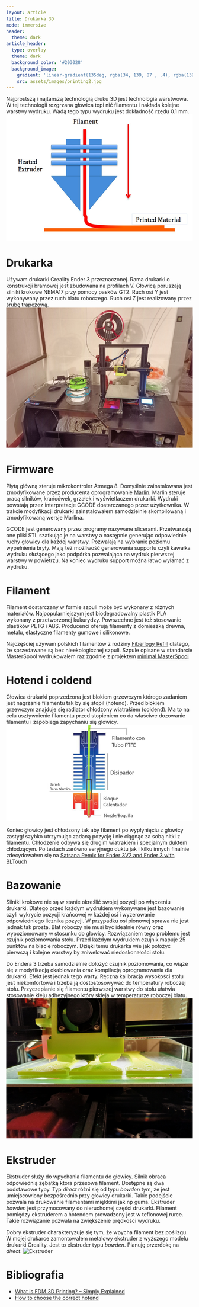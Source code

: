 ```yaml
---
layout: article
title: Drukarka 3D
mode: immersive
header:
  theme: dark
article_header:
  type: overlay
  theme: dark
  background_color: '#203028'
  background_image:
    gradient: 'linear-gradient(135deg, rgba(34, 139, 87 , .4), rgba(139, 34, 139, .4))'
    src: assets/images/printing2.jpg
---
```

<!--more-->
Najprostszą i najtańszą technologią druku 3D jest technologia warstwowa. W tej technologii rozgrzana głowica topi nić filamentu i nakłada kolejne warstwy wydruku. Wadą tego typu wydruku jest dokładność rzędu 0.1 mm. 
![Głowica](/assets/images/printer1.jpeg)


# Drukarka 

Używam drukarki Creality Ender 3 przeznaczonej. Rama drukarki o konstrukcji bramowej jest zbudowana na profilach V. Głowicą poruszają silniki krokowe NEMA17 przy pomocy pasków GT2. Ruch osi Y jest wykonywany przez ruch blatu roboczego. Ruch osi Z jest realizowany przez śrubę trapezową. ![Głowica](/assets/images/printer10.jpg)

# Firmware

Płytą główną steruje mikrokontroler Atmega 8. Domyślnie zainstalowana jest zmodyfikowane przez producenta oprogramowanie [Marlin](https://marlinfw.org/). Marlin steruje pracą silników, krańcówek, grzałek i wyświetlaczem drukarki. Wydruki powstają przez interpretacje GCODE dostarczanego przez użytkownika. W trakcie modyfikacji drukarki zainstalowałem samodzielnie skompilowaną i zmodyfikowaną wersje Marlina.

GCODE jest generowany przez programy nazywane slicerami. Przetwarzają one pliki STL szatkując je na warstwy a następnie generując odpowiednie ruchy głowicy dla każdej warstwy. Pozwalają na wybranie poziomu wypełnienia bryły. Mają też możliwość generowania supportu czyli kawałka wydruku służącego jako podpórka pozwalająca na wydruk pierwszej warstwy w powietrzu. Na koniec wydruku support można łatwo wyłamać z wydruku. 

# Filament

Filament dostarczany w formie szpuli może być wykonany z różnych materiałów. Najpopularniejszym jest biodegradowalny plastik PLA wykonany z przetworzonej kukurydzy. Powszechne jest też stosowanie plastików PETG i ABS. Producenci oferują filamenty z domieszką drewna, metalu, elastyczne filamenty gumowe i silikonowe. 

Najczęściej używam polskich filamentów z rodziny [Fiberlogy Refill](https://fiberlogy.com/en/fiberlogy-filaments/refill/) dlatego, że sprzedawane są bez nieekologicznej szpuli. Szpule opisane w standarcie MasterSpool wydrukowałem raz zgodnie z projektem [minimal MasterSpool](https://www.thingiverse.com/thing:2911695)



# Hotend i coldend

Głowica drukarki poprzedzona jest blokiem grzewczym którego zadaniem jest nagrzanie filamentu tak by się stopił (hotend). Przed blokiem grzewczym znajduje się radiator chłodzony wiatrakiem (coldend). Ma to na celu usztywnienie filamentu przed stopieniem co da właściwe dozowanie filamentu i zapobiega zapychaniu się głowicy.  
![Hotend](/assets/images/hotend.jpg)

Koniec głowicy jest chłodzony tak aby filament po wypłynięciu z głowicy zastygł szybko utrzymując zadaną pozycję i nie ciągnąc za sobą nitki z filamentu. Chłodzenie odbywa się drugim wiatrakiem i specjalnym duktem chłodzącym. Po testach zarówno seryjnego duktu jak i kilku innych finalnie zdecydowałem się na [Satsana Remix for Ender 3V2 and Ender 3 with BLTouch](https://www.thingiverse.com/thing:4647053)

# Bazowanie

Silniki krokowe nie są w stanie określić swojej pozycji po włączeniu drukarki. Dlatego przed każdym wydrukiem wykonywane jest bazowanie czyli wykrycie pozycji krańcowej w każdej osi i wyzerowanie odpowiedniego licznika pozycji. W przypadku osi pionowej sprawa nie jest jednak tak prosta. Blat roboczy nie musi być idealnie równy oraz wypoziomowany w stosunku do głowicy. Rozwiązaniem tego problemu jest czujnik poziomowania stołu. Przed każdym wydrukiem czujnik mapuje 25 punktów na blacie roboczym. Dzięki temu drukarka wie jak położyć pierwszą i kolejne warstwy by zniwelować niedoskonałości stołu.

Do Endera 3 trzeba samodzielnie dołożyć czujnik poziomowania, co wiąże się z modyfikacją okablowania oraz kompilacją oprogramowania dla drukarki. Efekt jest jednak tego warty. Ręczna kalibracja wysokości stołu jest niekomfortowa i trzeba ją dostostosowywać do temperatury roboczej stołu. Przyczepianie się filamentu pierwszej warstwy do stołu ułatwia stosowanie kleju adhezyjnego który skleja w temperaturze roboczej blatu.
![Pierwsza warstwa wydruku](/assets/images/printing4.jpg)

# Ekstruder

Ekstruder służy do wpychania filamentu do głowicy. Silnik obraca odpowiednią zębatką która przesówa filament. Dostępne są dwa podstawowe typy. Typ *direct* różni się od typu *bowden* tym, że jest umiejscowiony bezpośrednio przy głowicy drukarki. Takie podejście pozwala na drukowanie filamentami miękkimi jak np guma. Ekstruder *bowden* jest przymocowany do nieruchomej części drukarki. Filament pomiędzy ekstruderem a hotendem prowadzony jest w teflonowej rurce. Takie rozwiązanie pozwala na zwiększenie prędkości wydruku.

Dobry ekstruder charakteryzuje się tym, że wpycha filament bez poślizgu. W mojej drukarce zamontowałem metalowy ekstruder z wyższego modelu drukarki Creality. Jest to ekstruder typu *bowden*. Planuję przeróbkę na *direct*.
![Ekstruder](/assets/images/extruder1.jpg)

# Bibliografia
* [What is FDM 3D Printing? – Simply Explained](https://all3dp.com/2/fused-deposition-modeling-fdm-3d-printing-simply-explained/)
* [How to choose the correct hotend](https://filament2print.com/gb/blog/96_How-to-choose-the-correct-hotend.html)



